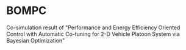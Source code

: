 # BOMPC
Co-simulation result of "Performance and Energy Efficiency Oriented Control with Automatic  Co-tuning for 2-D Vehicle Platoon System via Bayesian Optimization"

